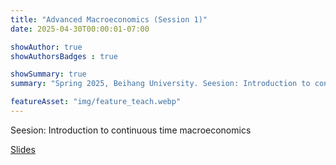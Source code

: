 ```yaml
---
title: "Advanced Macroeconomics (Session 1)"
date: 2025-04-30T00:00:01-07:00

showAuthor: true
showAuthorsBadges : true

showSummary: true
summary: "Spring 2025, Beihang University. Seesion: Introduction to continuous time macroeconomics"

featureAsset: "img/feature_teach.webp"
---
```



Seesion: Introduction to continuous time macroeconomics

[Slides](session_continuous_time.pdf)